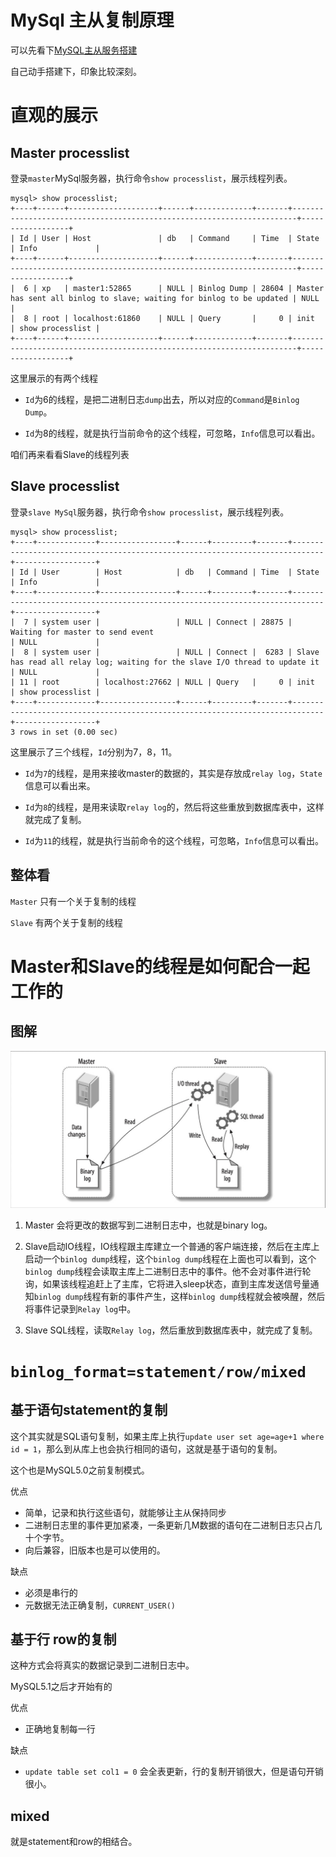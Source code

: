 # MySql 主从复制原理
可以先看下[MySQL主从服务搭建](mysql-build-master-slave)

自己动手搭建下，印象比较深刻。

# 直观的展示
## Master processlist
登录`master`MySql服务器，执行命令`show processlist`，展示线程列表。

```
mysql> show processlist;
+----+------+--------------------+------+-------------+-------+-----------------------------------------------------------------------+------------------+
| Id | User | Host               | db   | Command     | Time  | State                                                                 | Info             |
+----+------+--------------------+------+-------------+-------+-----------------------------------------------------------------------+------------------+
|  6 | xp   | master1:52865      | NULL | Binlog Dump | 28604 | Master has sent all binlog to slave; waiting for binlog to be updated | NULL             |
|  8 | root | localhost:61860    | NULL | Query       |     0 | init                                                                  | show processlist |
+----+------+--------------------+------+-------------+-------+-----------------------------------------------------------------------+------------------+
```

这里展示的有两个线程

- `Id`为6的线程，是把二进制日志`dump`出去，所以对应的`Command`是`Binlog Dump`。

- `Id`为8的线程，就是执行当前命令的这个线程，可忽略，`Info`信息可以看出。

咱们再来看看Slave的线程列表
## Slave processlist

登录`slave MySql`服务器，执行命令`show processlist`，展示线程列表。

```
mysql> show processlist;
+----+-------------+-----------------+------+---------+-------+-----------------------------------------------------------------------------+------------------+
| Id | User        | Host            | db   | Command | Time  | State                                                                       | Info             |
+----+-------------+-----------------+------+---------+-------+-----------------------------------------------------------------------------+------------------+
|  7 | system user |                 | NULL | Connect | 28875 | Waiting for master to send event                                            | NULL             |
|  8 | system user |                 | NULL | Connect |  6283 | Slave has read all relay log; waiting for the slave I/O thread to update it | NULL             |
| 11 | root        | localhost:27662 | NULL | Query   |     0 | init                                                                        | show processlist |
+----+-------------+-----------------+------+---------+-------+-----------------------------------------------------------------------------+------------------+
3 rows in set (0.00 sec)
```

这里展示了三个线程，`Id`分别为7，8，11。


- `Id`为`7`的线程，是用来接收master的数据的，其实是存放成`relay log`，`State`信息可以看出来。

- `Id`为`8`的线程，是用来读取`relay log`的，然后将这些重放到数据库表中，这样就完成了复制。

- `Id`为`11`的线程，就是执行当前命令的这个线程，可忽略，`Info`信息可以看出。

## 整体看
`Master` 只有一个关于复制的线程

`Slave`  有两个关于复制的线程

# Master和Slave的线程是如何配合一起工作的

## 图解

![](image/mysql-replication.jpg)

1. Master 会将更改的数据写到二进制日志中，也就是binary log。

2. Slave启动IO线程，IO线程跟主库建立一个普通的客户端连接，然后在主库上启动一个`binlog dump`线程，这个`binlog dump`线程在上面也可以看到，这个`binlog dump`线程会读取主库上二进制日志中的事件。他不会对事件进行轮询，如果该线程追赶上了主库，它将进入sleep状态，直到主库发送信号量通知`binlog dump`线程有新的事件产生，这样`binlog dump`线程就会被唤醒，然后将事件记录到`Relay log`中。

3. Slave SQL线程，读取`Relay log`，然后重放到数据库表中，就完成了复制。

# `binlog_format=statement/row/mixed`

## 基于语句statement的复制
这个其实就是SQL语句复制，如果主库上执行`update user set age=age+1 where id = 1`，那么到从库上也会执行相同的语句，这就是基于语句的复制。

这个也是MySQL5.0之前复制模式。

优点
- 简单，记录和执行这些语句，就能够让主从保持同步
- 二进制日志里的事件更加紧凑，一条更新几M数据的语句在二进制日志只占几十个字节。
- 向后兼容，旧版本也是可以使用的。

缺点
- 必须是串行的
- 元数据无法正确复制，`CURRENT_USER()`

## 基于行 row的复制
这种方式会将真实的数据记录到二进制日志中。

MySQL5.1之后才开始有的

优点
- 正确地复制每一行

缺点
- `update table set col1 = 0` 会全表更新，行的复制开销很大，但是语句开销很小。


## mixed
就是statement和row的相结合。

